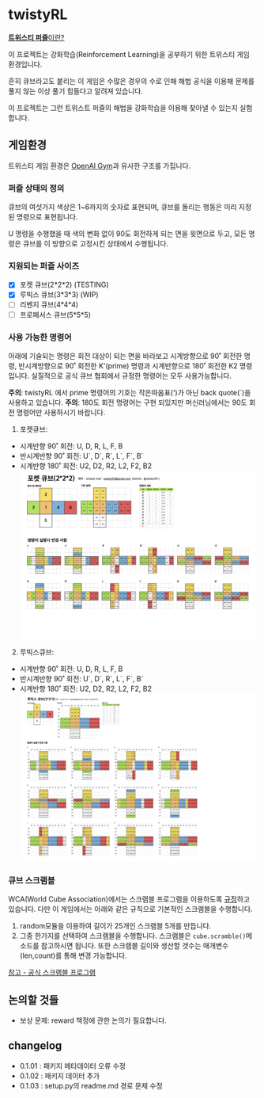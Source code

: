 # twistyRL
[**트위스티 퍼즐**이란?](https://ko.wikipedia.org/wiki/%EC%A1%B0%ED%95%A9_%ED%8D%BC%EC%A6%90#.EC.A0.95.EC.9C.A1.EB.A9.B4.EC.B2.B4_.EB.AA.A8.EC.96.91.EC.9D.98_.ED.8A.B8.EC.9C.84.EC.8A.A4.ED.8B.B0_.ED.8D.BC.EC.A6.90)

이 프로젝트는 강화학습(Reinforcement Learning)을 공부하기 위한 트위스티 게임 환경입니다.

흔히 큐브라고도 붙리는 이 게임은 수많은 경우의 수로 인해 해법 공식을 이용해 문제를 풀지 않는 이상 풀기 힘들다고 알려져 있습니다.

이 프로젝트는 그런 트위스트 퍼즐의 해법을 강화학습을 이용해 찾아낼 수 있는지 실험합니다.


## 게임환경

트위스티 게임 환경은 [OpenAI Gym](https://gym.openai.com/)과 유사한 구조를 가집니다.

[//]: # "method 다듬은 뒤 example code 추가"

<!---
Usage
```python
from cuvenv import poketCube
    
cube = poketCube()
state = cube.reset()
next_state, reward, terminal = cube.action("U")
...
```
-->

### 퍼즐 상태의 정의
큐브의 여섯가지 색상은 1~6까지의 숫자로 표현되며, 큐브를 돌리는 행동은 미리 지정된 명령으로 표현됩니다.

U 명령을 수행했을 때 색의 변화 없이 90도 회전하게 되는 면을 윗면으로 두고, 모든 명령은 큐브를 이 방향으로 고정시킨 상태에서 수행됩니다. 

[//]: # "state반환 시 어떤 구조로 반환되는지에 대한 설명 추가 필요"

### 지원되는 퍼즐 사이즈

- [x] 포켓 큐브(2\*2\*2) (TESTING)
- [x] 루빅스 큐브(3\*3\*3) (WIP)
- [ ] 리벤지 큐브(4\*4\*4)
- [ ] 프로페서스 큐브(5\*5\*5)

### 사용 가능한 명령어
아래에 기술되는 명령은 회전 대상이 되는 면을 바라보고 시계방향으로 90˚ 회전한 명령, 반시계방향으로 90˚ 회전한 K'(prime) 명령과 시계반향으로 180˚ 회전한 K2 명령입니다.
실질적으로 공식 큐브 협회에서 규정한 명령어는 모두 사용가능합니다.

**주의**: twistyRL 에서 prime 명령어의 기호는 작은따옴표(')가 아닌 back quote(\`)을 사용하고 있습니다.
**주의**: 180도 회전 명령어는 구현 되있지만 머신러닝에서는 90도 회전 명령어만 사용하시기 바랍니다.

1. 포켓큐브:
 - 시계반향 90˚ 회전: U, D, R, L, F, B
 - 반시계반향 90˚ 회전: U\`, D\`, R\`, L\`, F\`, B\`
 - 시계반향 180˚ 회전: U2, D2, R2, L2, F2, B2
 ![](https://raw.githubusercontent.com/python-study-ko/twistyRL/master/img/%E1%84%91%E1%85%A9%E1%84%8F%E1%85%A6%E1%86%BA%E1%84%8F%E1%85%B2%E1%84%87%E1%85%B3.png)
 
2. 루빅스큐브:
 - 시계반향 90˚ 회전: U, D, R, L, F, B
 - 반시계반향 90˚ 회전: U\`, D\`, R\`, L\`, F\`, B\`
 - 시계반향 180˚ 회전: U2, D2, R2, L2, F2, B2
 ![](https://github.com/python-study-ko/twistyRL/blob/master/img/%E1%84%85%E1%85%AE%E1%84%87%E1%85%B5%E1%86%A8%E1%84%89%E1%85%B3%E1%84%8F%E1%85%B2%E1%84%87%E1%85%B3.png?raw=true)
 
### 큐브 스크램블
WCA(World Cube Association)에서는 스크램블 프로그램을 이용하도록 [규정](https://www.worldcubeassociation.org/regulations/translations/korean/#5b5)하고 있습니다.
다만 이 게임에서는 아래와 같은 규칙으로 기본적인 스크램블을 수행합니다.
1. random모듈을 이용하여 길이가 25개인 스크램블 5개를 만듭니다.
2. 그중 한가지를 선택하여 스크램블을 수행합니다.
스크램블은 `cube.scramble()`메소드를 참고하시면 됩니다.
또한 스크램블 길이와 생산할 갯수는 매개변수(len,count)를 통해 변경 가능합니다.


[참고 - 공식 스크램블 프로그램](https://ruwix.com/puzzle-scramble-generators/rubiks-cube-scrambler/)


## 논의할 것들
- 보상 문제: reward 책정에 관한 논의가 필요합니다.

## changelog
- 0.1.01 : 패키지 메타데이터 오류 수정
- 0.1.02 : 패키지 데이터 추가
- 0.1.03 : setup.py의 readme.md 경로 문제 수정